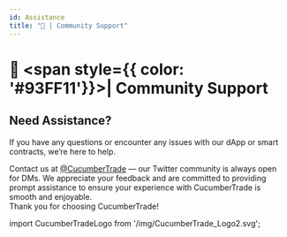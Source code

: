 ```yaml
---
id: Assistance
title: "🔧 | Community Support"
---
```


# 🔧 <span style={{ color: '#93FF11'}}>| Community Support</span>

## Need Assistance?

If you have any questions or encounter any issues with our dApp or smart contracts, we’re here to help.

Contact us at [@CucumberTrade](https://twitter.com/TradeOnCucumber) — our Twitter community is always open for DMs. We appreciate your feedback and are committed to providing prompt assistance to ensure your experience with CucumberTrade is smooth and enjoyable.  
Thank you for choosing CucumberTrade!

import CucumberTradeLogo from '/img/CucumberTrade_Logo2.svg';

<CucumberTradeLogo width={300} alt="Cucumber Trades Logo" />
